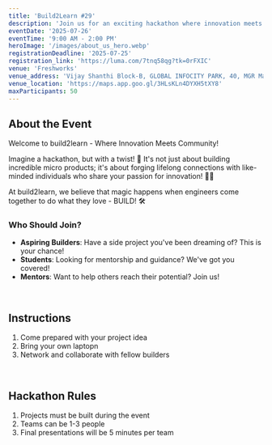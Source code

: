 ```yaml
---
title: 'Build2Learn #29'
description: 'Join us for an exciting hackathon where innovation meets community!'
eventDate: '2025-07-26'
eventTime: '9:00 AM - 2:00 PM'
heroImage: '/images/about_us_hero.webp'
registrationDeadline: '2025-07-25'
registration_link: 'https://luma.com/7tnq58qg?tk=0rFXIC'
venue: 'Freshworks'
venue_address: 'Vijay Shanthi Block-B, GLOBAL INFOCITY PARK, 40, MGR Main Rd, Kodandarama Nagar, Perungudi, Chennai, Tamil Nadu 600096'
venue_location: 'https://maps.app.goo.gl/3HLsKLn4DYXH5tXY8'
maxParticipants: 50
---
```


## About the Event

Welcome to build2learn - Where Innovation Meets Community!

Imagine a hackathon, but with a twist! 🤔 It's not just about building incredible micro products; it's about forging lifelong connections with like-minded individuals who share your passion for innovation! 🤝💡

At build2learn, we believe that magic happens when engineers come together to do what they love - BUILD! 🛠

### Who Should Join?

- **Aspiring Builders**: Have a side project you've been dreaming of? This is your chance!
- **Students**: Looking for mentorship and guidance? We've got you covered!
- **Mentors**: Want to help others reach their potential? Join us!

<br />

## Instructions

1. Come prepared with your project idea
2. Bring your own laptopn
3. Network and collaborate with fellow builders

<br />

## Hackathon Rules

1. Projects must be built during the event
2. Teams can be 1-3 people
3. Final presentations will be 5 minutes per team
